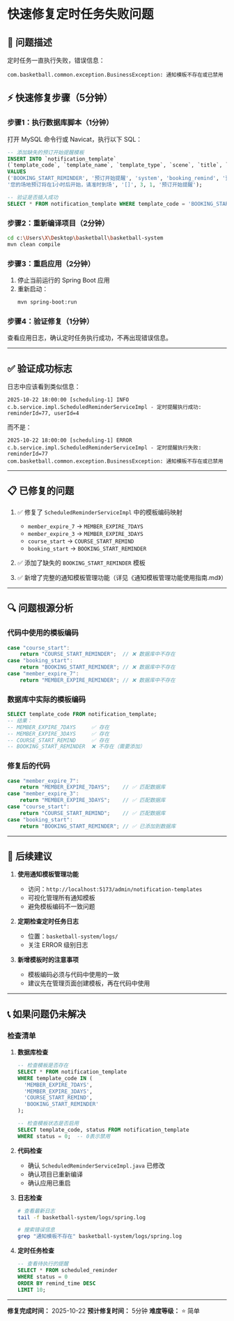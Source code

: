 # 快速修复定时任务失败问题

## 🚨 问题描述

定时任务一直执行失败，错误信息：
```
com.basketball.common.exception.BusinessException: 通知模板不存在或已禁用
```

## ⚡ 快速修复步骤（5分钟）

### 步骤1：执行数据库脚本（1分钟）

打开 MySQL 命令行或 Navicat，执行以下 SQL：

```sql
-- 添加缺失的预订开始提醒模板
INSERT INTO `notification_template`
(`template_code`, `template_name`, `template_type`, `scene`, `title`, `content`, `variables`, `priority`, `status`, `remark`)
VALUES
('BOOKING_START_REMINDER', '预订开始提醒', 'system', 'booking_remind', '预订即将开始',
'您的场地预订将在1小时后开始，请准时到场', '[]', 3, 1, '预订开始提醒');

-- 验证是否插入成功
SELECT * FROM notification_template WHERE template_code = 'BOOKING_START_REMINDER';
```

### 步骤2：重新编译项目（2分钟）

```bash
cd c:\Users\X\Desktop\basketball\basketball-system
mvn clean compile
```

### 步骤3：重启应用（2分钟）

1. 停止当前运行的 Spring Boot 应用
2. 重新启动：
   ```bash
   mvn spring-boot:run
   ```

### 步骤4：验证修复（1分钟）

查看应用日志，确认定时任务执行成功，不再出现错误信息。

---

## ✅ 验证成功标志

日志中应该看到类似信息：
```
2025-10-22 18:00:00 [scheduling-1] INFO  c.b.service.impl.ScheduledReminderServiceImpl - 定时提醒执行成功: reminderId=77, userId=4
```

而不是：
```
2025-10-22 18:00:00 [scheduling-1] ERROR c.b.service.impl.ScheduledReminderServiceImpl - 定时提醒执行失败: reminderId=77
com.basketball.common.exception.BusinessException: 通知模板不存在或已禁用
```

---

## 📋 已修复的问题

1. ✅ 修复了 `ScheduledReminderServiceImpl` 中的模板编码映射
   - `member_expire_7` → `MEMBER_EXPIRE_7DAYS`
   - `member_expire_3` → `MEMBER_EXPIRE_3DAYS`
   - `course_start` → `COURSE_START_REMIND`
   - `booking_start` → `BOOKING_START_REMINDER`

2. ✅ 添加了缺失的 `BOOKING_START_REMINDER` 模板

3. ✅ 新增了完整的通知模板管理功能（详见《通知模板管理功能使用指南.md》）

---

## 🔍 问题根源分析

### 代码中使用的模板编码
```java
case "course_start":
    return "COURSE_START_REMINDER";  // ❌ 数据库中不存在
case "booking_start":
    return "BOOKING_START_REMINDER"; // ❌ 数据库中不存在
case "member_expire_7":
    return "MEMBER_EXPIRE_REMINDER"; // ❌ 数据库中不存在
```

### 数据库中实际的模板编码
```sql
SELECT template_code FROM notification_template;
-- 结果：
-- MEMBER_EXPIRE_7DAYS     ✅ 存在
-- MEMBER_EXPIRE_3DAYS     ✅ 存在
-- COURSE_START_REMIND     ✅ 存在
-- BOOKING_START_REMINDER  ❌ 不存在（需要添加）
```

### 修复后的代码
```java
case "member_expire_7":
    return "MEMBER_EXPIRE_7DAYS";    // ✅ 匹配数据库
case "member_expire_3":
    return "MEMBER_EXPIRE_3DAYS";    // ✅ 匹配数据库
case "course_start":
    return "COURSE_START_REMIND";    // ✅ 匹配数据库
case "booking_start":
    return "BOOKING_START_REMINDER"; // ✅ 已添加到数据库
```

---

## 🎯 后续建议

1. **使用通知模板管理功能**
   - 访问：`http://localhost:5173/admin/notification-templates`
   - 可视化管理所有通知模板
   - 避免模板编码不一致问题

2. **定期检查定时任务日志**
   - 位置：`basketball-system/logs/`
   - 关注 ERROR 级别日志

3. **新增模板时的注意事项**
   - 模板编码必须与代码中使用的一致
   - 建议先在管理页面创建模板，再在代码中使用

---

## 📞 如果问题仍未解决

### 检查清单

1. **数据库检查**
   ```sql
   -- 检查模板是否存在
   SELECT * FROM notification_template
   WHERE template_code IN (
     'MEMBER_EXPIRE_7DAYS',
     'MEMBER_EXPIRE_3DAYS',
     'COURSE_START_REMIND',
     'BOOKING_START_REMINDER'
   );

   -- 检查模板状态是否启用
   SELECT template_code, status FROM notification_template
   WHERE status = 0;  -- 0表示禁用
   ```

2. **代码检查**
   - 确认 `ScheduledReminderServiceImpl.java` 已修改
   - 确认项目已重新编译
   - 确认应用已重启

3. **日志检查**
   ```bash
   # 查看最新日志
   tail -f basketball-system/logs/spring.log

   # 搜索错误信息
   grep "通知模板不存在" basketball-system/logs/spring.log
   ```

4. **定时任务检查**
   ```sql
   -- 查看待执行的提醒
   SELECT * FROM scheduled_reminder
   WHERE status = 0
   ORDER BY remind_time DESC
   LIMIT 10;
   ```

---

**修复完成时间：** 2025-10-22
**预计修复时间：** 5分钟
**难度等级：** ⭐ 简单
